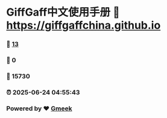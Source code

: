 # GiffGaff中文使用手册 :link: https://giffgaffchina.github.io 
### :page_facing_up: [13](https://giffgaffchina.github.io/tag.html) 
### :speech_balloon: 0 
### :hibiscus: 15730 
### :alarm_clock: 2025-06-24 04:55:43 
### Powered by :heart: [Gmeek](https://github.com/Meekdai/Gmeek)
